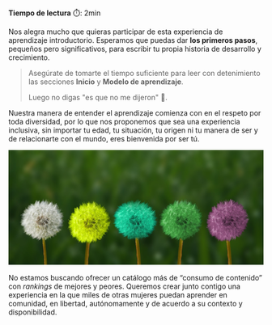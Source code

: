 **Tiempo de lectura** :stopwatch:: 2min  

Nos alegra mucho que quieras participar de esta experiencia de aprendizaje introductorio. Esperamos que puedas dar **los primeros pasos**, pequeños pero significativos, para escribir tu propia historia de desarrollo y crecimiento.

> Asegúrate de tomarte el tiempo suficiente para leer con detenimiento las secciones **Inicio** y **Modelo de aprendizaje**. 
> 
> Luego no digas "es que no me dijeron" :pray:.

Nuestra manera de entender el aprendizaje comienza con en el respeto por toda diversidad, por lo que nos proponemos que sea una experiencia inclusiva, sin importar tu edad, tu situación, tu origen ni tu manera de ser y de relacionarte con el mundo, eres bienvenida por ser tú. 

<img title="" src="assets/4d9af842d612226e4c779e5d29307d69654a0303.jpg" alt="" data-align="left">

No estamos buscando ofrecer un catálogo más de “consumo de contenido” con *rankings* de mejores y peores. Queremos crear junto contigo una experiencia en la que miles de otras mujeres puedan aprender en comunidad, en libertad, autónomamente y de acuerdo a su contexto y disponibilidad. 

# 
